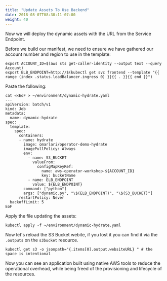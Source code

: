 ```yaml
---
title: "Update Assets To Use Backend"
date: 2018-08-07T08:30:11-07:00
weight: 40
---
```


Now we will deploy the dynamic assets with the URL from the Service Endpoint.

Before we build our manifest, we need to ensure we have gathered our account number
and region to use in the template:
```
export ACCOUNT_ID=$(aws sts get-caller-identity --output text --query Account)
export ELB_ENDPOINT=http://$(kubectl get svc frontend --template "{{ range (index .status.loadBalancer.ingress 0) }}{{ . }}{{ end }}")
```

Paste the following:
```
cat <<EoF > ~/environment/dynamic-hydrate.yaml
---
apiVersion: batch/v1
kind: Job
metadata:
  name: dynamic-hydrate
spec:
  template:
    spec:
      containers:
      - name: hydrate
        image: omarlari/operator-demo-hydrate
        imagePullPolicy: Always
        env:
          - name: S3_BUCKET
            valueFrom:
              configMapKeyRef:
                name: aws-operator-workshop-${ACCOUNT_ID}
                key: bucketName
          - name: ELB_ENDPOINT
            value: ${ELB_ENDPOINT}
        command: ["python"]
        args: ["dynamic.py", "\$(ELB_ENDPOINT)", "\$(S3_BUCKET)"]
      restartPolicy: Never
  backoffLimit: 5
EoF
```

Apply the file updating the assets:
```
kubectl apply -f ~/environment/dynamic-hydrate.yaml
```

Now let's reload the S3 Bucket webite, if you lost it you can find it via the
`.outputs` on the `s3bucket` resource.

```
kubectl get s3 -o jsonpath="{.items[0].output.websiteURL} " # the space is intentional
```

Now you can see an application built using native AWS tools to reduce the
operational overhead, while being freed of the provisioning and lifecycle of the
resources.
